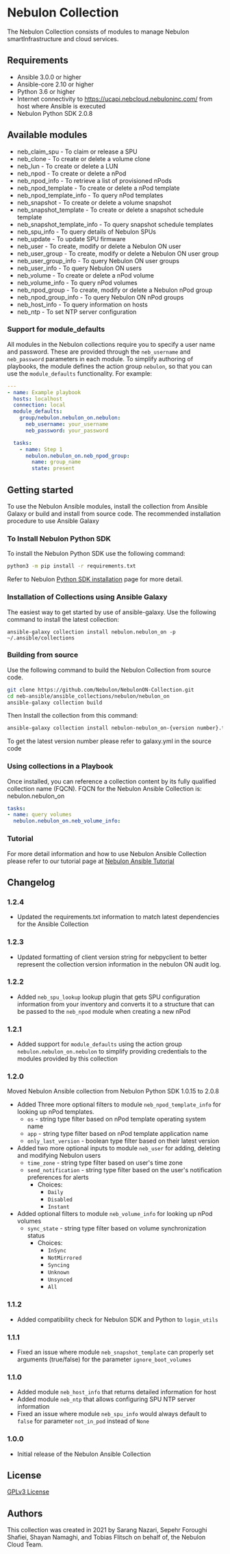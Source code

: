 # Nebulon Collection

The Nebulon Collection consists of modules to manage Nebulon
smartInfrastructure and cloud services.

## Requirements

- Ansible 3.0.0 or higher
- Ansible-core 2.10 or higher
- Python 3.6 or higher
- Internet connectivity to <https://ucapi.nebcloud.nebuloninc.com/> from host where Ansible is executed
- Nebulon Python SDK 2.0.8

## Available modules

- neb_claim_spu - To claim or release a SPU
- neb_clone - To create or delete a volume clone
- neb_lun - To create or delete a LUN
- neb_npod - To create or delete a nPod
- neb_npod_info - To retrieve a list of provisioned nPods
- neb_npod_template - To create or delete a nPod template
- neb_npod_template_info - To query nPod templates
- neb_snapshot - To create or delete a volume snapshot
- neb_snapshot_template - To create or delete a snapshot schedule template
- neb_snapshot_template_info - To query snapshot schedule templates
- neb_spu_info - To query details of Nebulon SPUs
- neb_update - To update SPU firmware
- neb_user - To create, modify or delete a Nebulon ON user
- neb_user_group - To create, modify or delete a Nebulon ON user group
- neb_user_group_info - To query Nebulon ON user groups
- neb_user_info - To query Nebulon ON users
- neb_volume - To create or delete a nPod volume
- neb_volume_info - To query nPod volumes
- neb_npod_group - To create, modify or delete a Nebulon nPod group
- neb_npod_group_info - To query Nebulon ON nPod groups
- neb_host_info - To query information on hosts
- neb_ntp - To set NTP server configuration

### Support for module_defaults

All modules in the Nebulon collections require you to specify a user name and password. These
are provided through the `neb_username` and `neb_password` parameters in each module. To simplify
authoring of playbooks, the module defines the action group `nebulon`, so that you can use the
`module_defaults` functionality. For example:

```yaml
---
- name: Example playbook
  hosts: localhost
  connection: local
  module_defaults:
    group/nebulon.nebulon_on.nebulon:
      neb_username: your_username
      neb_password: your_password

  tasks:
    - name: Step 1
      nebulon.nebulon_on.neb_npod_group:
        name: group_name
        state: present
```

## Getting started

To use the Nebulon Ansible modules, install the collection from Ansible
Galaxy or build and install from source code. The recommended installation procedure
to use Ansible Galaxy

### To Install Nebulon Python SDK

To install the Nebulon Python SDK use the following command:

```bash
python3 -m pip install -r requirements.txt
```

Refer to Nebulon [Python SDK installation](https://nebulon.github.io/nebpyclient/installation.html)
page for more detail.

### Installation of Collections using Ansible Galaxy

The easiest way to get started by use of ansible-galaxy. Use the following
command to install the latest collection:

```shell
ansible-galaxy collection install nebulon.nebulon_on -p ~/.ansible/collections
```

### Building from source

Use the following command to build the Nebulon Collection from source code.

```bash
git clone https://github.com/Nebulon/NebulonON-Collection.git
cd neb-ansible/ansible_collections/nebulon/nebulon_on
ansible-galaxy collection build
```

Then Install the collection from this command:

```bash
ansible-galaxy collection install nebulon-nebulon_on-{version number}.tar.gz
```

To get the latest version number please refer to galaxy.yml in the source code

### Using collections in a Playbook

Once installed, you can reference a collection content by its fully qualified
collection name (FQCN). FQCN for the Nebulon Ansible Collection is: nebulon.nebulon_on

```yaml
tasks:
- name: query volumes
  nebulon.nebulon_on.neb_volume_info:
```

### Tutorial

For more detail information and how to use Nebulon Ansible Collection please refer to
our tutorial page at [Nebulon Ansible Tutorial](https://on.nebulon.com/docs/en-us/tutorials/tutorial-ansible/8041667baadd168c8333f3aa991637c1)

## Changelog

### 1.2.4

- Updated the requirements.txt information to match latest dependencies for the Ansible Collection

### 1.2.3

- Updated formatting of client version string for nebpyclient to better represent the collection version
  information in the nebulon ON audit log.

### 1.2.2

- Added `neb_spu_lookup` lookup plugin that gets SPU configuration information from your inventory and
  converts it to a structure that can be passed to the `neb_npod` module when creating a new nPod

### 1.2.1

- Added support for `module_defaults` using the action group `nebulon.nebulon_on.nebulon` to simplify providing
  credentials to the modules provided by this collection
  
### 1.2.0

Moved Nebulon Ansible collection from Nebulon Python SDK 1.0.15 to 2.0.8

- Added Three more optional filters to module `neb_npod_template_info` for looking up nPod templates.
  - `os` - string type filter based on nPod template operating system name
  - `app` - string type filter based on nPod template application name
  - `only_last_version` - boolean type filter based on their latest version
- Added two more optional inputs to module `neb_user` for adding, deleting and modifying Nebulon users
  - `time_zone` - string type filter based on user's time zone
  - `send_notification` - string type filter based on the user's notification preferences for alerts
    - Choices:
      - `Daily`
      - `Disabled`
      - `Instant`
- Added optional filters to module `neb_volume_info` for looking up nPod volumes
  - `sync_state` - string type filter based on volume synchronization status
    - Choices:
      - `InSync`
      - `NotMirrored`
      - `Syncing`
      - `Unknown`
      - `Unsynced`
      - `All`

### 1.1.2

- Added compatibility check for Nebulon SDK and Python to `login_utils`

### 1.1.1

- Fixed an issue where module `neb_snapshot_template` can properly set arguments (true/false) for the parameter
`ignore_boot_volumes`

### 1.1.0

- Added module `neb_host_info` that returns detailed information for host
- Added module `neb_ntp` that allows configuring SPU NTP server information
- Fixed an issue where module `neb_spu_info` would always default to
  `false` for parameter `not_in_pod` instead of `None`
  
### 1.0.0

- Initial release of the Nebulon Ansible Collection

## License

[GPLv3 License](https://www.gnu.org/licenses/gpl-3.0.en.html)

## Authors

This collection was created in 2021 by Sarang Nazari, Sepehr Foroughi Shafiei,
Shayan Namaghi, and Tobias Flitsch on behalf of, the Nebulon Cloud Team.

